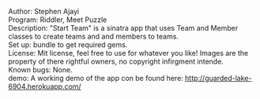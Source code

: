 Author: Stephen Ajayi<br />
Program: Riddler, Meet Puzzle<br />
Description: "Start Team" is a sinatra app that uses Team and Member classes to create teams and and members to teams.<br />
Set up: bundle to get required gems.<br />
License: Mit license, feel free to use for whatever you like! Images are the property of there rightful owners, no copyright infirgment intende.<br /> 
Known bugs: None. <br />
demo: A working demo of the app con be found here: http://guarded-lake-6904.herokuapp.com/<br />
